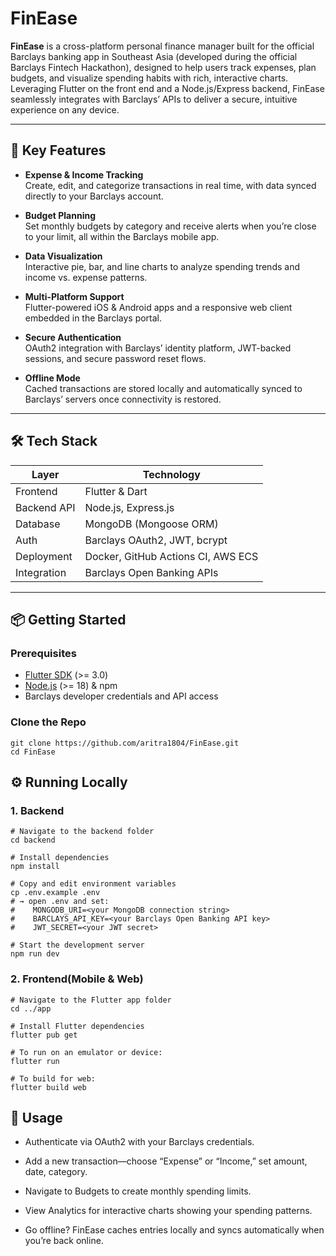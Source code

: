 # FinEase

**FinEase** is a cross-platform personal finance manager built for the official Barclays banking app in Southeast Asia (developed during the official Barclays Fintech Hackathon), designed to help users track expenses, plan budgets, and visualize spending habits with rich, interactive charts. Leveraging Flutter on the front end and a Node.js/Express backend, FinEase seamlessly integrates with Barclays’ APIs to deliver a secure, intuitive experience on any device.

---

## 🚀 Key Features

- **Expense & Income Tracking**  
  Create, edit, and categorize transactions in real time, with data synced directly to your Barclays account.

- **Budget Planning**  
  Set monthly budgets by category and receive alerts when you’re close to your limit, all within the Barclays mobile app.

- **Data Visualization**  
  Interactive pie, bar, and line charts to analyze spending trends and income vs. expense patterns.

- **Multi-Platform Support**  
  Flutter-powered iOS & Android apps and a responsive web client embedded in the Barclays portal.

- **Secure Authentication**  
  OAuth2 integration with Barclays’ identity platform, JWT-backed sessions, and secure password reset flows.

- **Offline Mode**  
  Cached transactions are stored locally and automatically synced to Barclays’ servers once connectivity is restored.

---

## 🛠️ Tech Stack

| Layer       | Technology                           |
| ----------- | ------------------------------------ |
| Frontend    | Flutter & Dart                       |
| Backend API | Node.js, Express.js                  |
| Database    | MongoDB (Mongoose ORM)               |
| Auth        | Barclays OAuth2, JWT, bcrypt         |
| Deployment  | Docker, GitHub Actions CI, AWS ECS   |
| Integration | Barclays Open Banking APIs           |

---

## 📦 Getting Started

### Prerequisites

- [Flutter SDK](https://flutter.dev) (>= 3.0)  
- [Node.js](https://nodejs.org) (>= 18) & npm  
- Barclays developer credentials and API access

### Clone the Repo

```
git clone https://github.com/aritra1804/FinEase.git
cd FinEase
```

## ⚙️ Running Locally

### 1. Backend

````
# Navigate to the backend folder
cd backend

# Install dependencies
npm install

# Copy and edit environment variables
cp .env.example .env
# → open .env and set:
#    MONGODB_URI=<your MongoDB connection string>
#    BARCLAYS_API_KEY=<your Barclays Open Banking API key>
#    JWT_SECRET=<your JWT secret>

# Start the development server
npm run dev
````

### 2. Frontend(Mobile & Web)
````
# Navigate to the Flutter app folder
cd ../app

# Install Flutter dependencies
flutter pub get

# To run on an emulator or device:
flutter run

# To build for web:
flutter build web
````

## 🎨 Usage
- Authenticate via OAuth2 with your Barclays credentials.

- Add a new transaction—choose “Expense” or “Income,” set amount, date, category.

- Navigate to Budgets to create monthly spending limits.

- View Analytics for interactive charts showing your spending patterns.

- Go offline? FinEase caches entries locally and syncs automatically when you’re back online.




